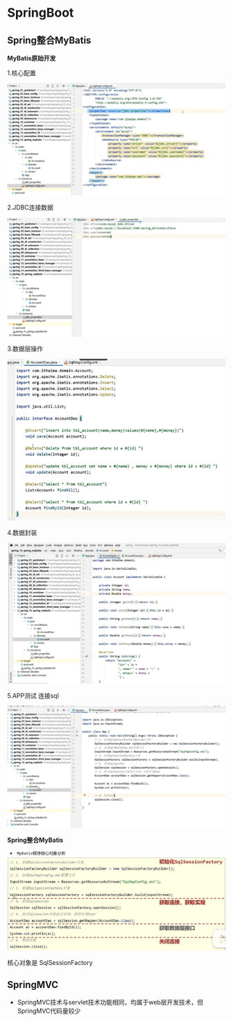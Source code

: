 # SpringBoot
## Spring整合MyBatis

**MyBatis原始开发**

1.核心配置

![核心配置](https://github.com/Etherealbear/javaEE_assignments/blob/main/pics/核心配置.png)

2.JDBC连接数据

![JDBC连接数据](https://github.com/Etherealbear/javaEE_assignments/blob/main/pics/JDBC连接数据.png)

3.数据层操作

![数据层操作接口](https://github.com/Etherealbear/javaEE_assignments/blob/main/pics/数据层操作接口.png)

4.数据封装

![MyBatisAccount](https://github.com/Etherealbear/javaEE_assignments/blob/main/pics/MyBatisAccount.png)

5.APP测试
连接sql

![MyBatisApp](https://github.com/Etherealbear/javaEE_assignments/blob/main/pics/MyBatisApp.png)

**Spring整合MyBatis**

![程序核心对象分析](https://github.com/Etherealbear/javaEE_assignments/blob/main/pics/程序核心对象分析.png)

核心对象是 SqlSessionFactory


## SpringMVC
* SpringMVC技术与servlet技术功能相同，均属于web层开发技术，但SpringMVC代码量较少




